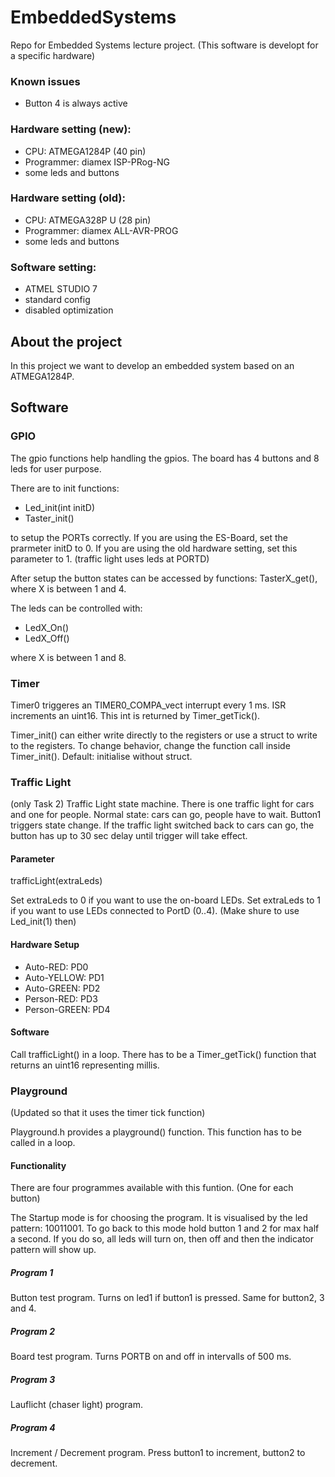 # EmbeddedSystems
 Repo for Embedded  Systems lecture project.
 (This software is developt for a specific hardware)
 
 ### Known issues
 - Button 4 is always active
 
 ### Hardware setting (new):
 - CPU: ATMEGA1284P (40 pin)
 - Programmer: diamex ISP-PRog-NG
 - some leds and buttons
 
 ### Hardware setting (old):
 - CPU: ATMEGA328P U (28 pin)
 - Programmer: diamex ALL-AVR-PROG
 - some leds and buttons
 
 ### Software setting:
 - ATMEL STUDIO 7
 - standard config
 - disabled optimization

## About the project
In this project we want to develop an embedded system based on an ATMEGA1284P.

## Software

### GPIO
The gpio functions help handling the gpios. The board has 4 buttons and 8 leds for user purpose. 

There are to init functions:
- Led_init(int initD)
- Taster_init()

to setup the PORTs correctly. If you are using the ES-Board, set the prarmeter initD to 0. If you are using the old hardware setting, set this parameter to 1.
(traffic light uses leds at PORTD)

After setup the button states can be accessed by functions:
TasterX_get(), where X is between 1 and 4.

The leds can be controlled with:
- LedX_On()
- LedX_Off()

where X is between 1 and 8.

### Timer
Timer0 triggeres an TIMER0_COMPA_vect interrupt every 1 ms. ISR increments an uint16. This int is returned by Timer_getTick().

Timer_init() can either write directly to the registers or use a struct to write to the registers. To change behavior, change the function call inside Timer_init(). Default: initialise without struct.

### Traffic Light
(only Task 2)
Traffic Light state machine. There is one traffic light for cars and one for people. Normal state: cars can go, people have to wait. Button1 triggers state change. If the traffic light switched back to cars can go, the button has up to 30 sec delay until trigger will take effect.

#### Parameter
trafficLight(extraLeds)

Set extraLeds to 0 if you want to use the on-board LEDs.
Set extraLeds to 1 if you want to use LEDs connected to PortD (0..4). (Make shure to use Led_init(1) then)

#### Hardware Setup
- Auto-RED: PD0
- Auto-YELLOW: PD1
- Auto-GREEN: PD2
- Person-RED: PD3
- Person-GREEN: PD4

#### Software
Call trafficLight() in a loop. There has to be a Timer_getTick() function that returns an uint16 representing millis.

### Playground
(Updated so that it uses the timer tick function)

Playground.h provides a playground() function. This function has to be called in a loop.

#### Functionality
There are four programmes available with this funtion. (One for each button)

The Startup mode is for choosing the program. It is visualised by the led pattern: 10011001. 
To go back to this mode hold button 1 and 2 for max half a second. If you do so, all leds will turn on, then off and then the indicator pattern will show up.

##### Program 1
Button test program. Turns on led1 if button1 is pressed. Same for button2, 3 and 4.

##### Program 2
Board test program. Turns PORTB on and off in intervalls of 500 ms.

##### Program 3
Lauflicht (chaser light) program. 

##### Program 4
Increment / Decrement program. Press button1 to increment, button2 to decrement.
